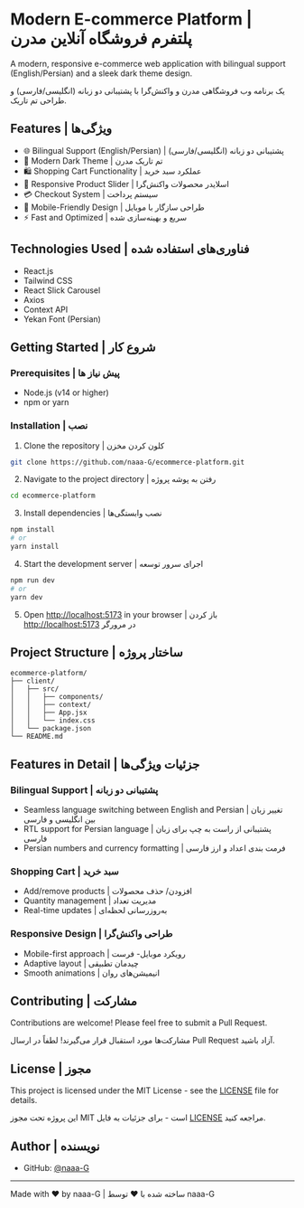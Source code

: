 # Modern E-commerce Platform | پلتفرم فروشگاه آنلاین مدرن

A modern, responsive e-commerce web application with bilingual support (English/Persian) and a sleek dark theme design.

یک برنامه وب فروشگاهی مدرن و واکنش‌گرا با پشتیبانی دو زبانه (انگلیسی/فارسی) و طراحی تم تاریک.

## Features | ویژگی‌ها

- 🌐 Bilingual Support (English/Persian) | پشتیبانی دو زبانه (انگلیسی/فارسی)
- 🌙 Modern Dark Theme | تم تاریک مدرن
- 🛍️ Shopping Cart Functionality | عملکرد سبد خرید
- 🎠 Responsive Product Slider | اسلایدر محصولات واکنش‌گرا
- 💳 Checkout System | سیستم پرداخت
- 📱 Mobile-Friendly Design | طراحی سازگار با موبایل
- ⚡ Fast and Optimized | سریع و بهینه‌سازی شده

## Technologies Used | فناوری‌های استفاده شده

- React.js
- Tailwind CSS
- React Slick Carousel
- Axios
- Context API
- Yekan Font (Persian)

## Getting Started | شروع کار

### Prerequisites | پیش نیاز ها

- Node.js (v14 or higher)
- npm or yarn

### Installation | نصب

1. Clone the repository | کلون کردن مخزن
```bash
git clone https://github.com/naaa-G/ecommerce-platform.git
```

2. Navigate to the project directory | رفتن به پوشه پروژه
```bash
cd ecommerce-platform
```

3. Install dependencies | نصب وابستگی‌ها
```bash
npm install
# or
yarn install
```

4. Start the development server | اجرای سرور توسعه
```bash
npm run dev
# or
yarn dev
```

5. Open [http://localhost:5173](http://localhost:5173) in your browser | باز کردن [http://localhost:5173](http://localhost:5173) در مرورگر

## Project Structure | ساختار پروژه

```
ecommerce-platform/
├── client/
│   ├── src/
│   │   ├── components/
│   │   ├── context/
│   │   ├── App.jsx
│   │   └── index.css
│   └── package.json
└── README.md
```

## Features in Detail | جزئیات ویژگی‌ها

### Bilingual Support | پشتیبانی دو زبانه
- Seamless language switching between English and Persian | تغییر زبان بین انگلیسی و فارسی
- RTL support for Persian language | پشتیبانی از راست به چپ برای زبان فارسی
- Persian numbers and currency formatting | فرمت‌ بندی اعداد و ارز فارسی

### Shopping Cart | سبد خرید
- Add/remove products | افزودن/ حذف محصولات
- Quantity management | مدیریت تعداد
- Real-time updates | به‌روزرسانی لحظه‌ای

### Responsive Design | طراحی واکنش‌گرا
- Mobile-first approach | رویکرد موبایل- فرست
- Adaptive layout | چیدمان تطبیقی
- Smooth animations | انیمیشن‌های روان

## Contributing | مشارکت

Contributions are welcome! Please feel free to submit a Pull Request.

مشارکت‌ها مورد استقبال قرار می‌گیرند! لطفاً در ارسال Pull Request آزاد باشید.

## License | مجوز

This project is licensed under the MIT License - see the [LICENSE](LICENSE) file for details.

این پروژه تحت مجوز MIT است - برای جزئیات به فایل [LICENSE](LICENSE) مراجعه کنید.

## Author | نویسنده

- GitHub: [@naaa-G](https://github.com/naaa-G)

---

Made with ❤️ by naaa-G | ساخته شده با ❤️ توسط naaa-G 